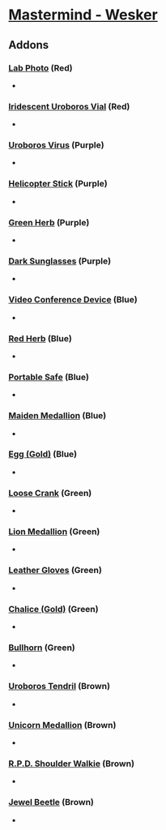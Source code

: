 # [Mastermind - Wesker](<https://deadbydaylight.wiki.gg/wiki/Albert_Wesker>)

## Addons

### [Lab Photo](<https://deadbydaylight.wiki.gg/wiki/Lab_Photo>) (Red)

-


### [Iridescent Uroboros Vial](<https://deadbydaylight.wiki.gg/wiki/Iridescent_Uroboros_Vial>) (Red)

-


### [Uroboros Virus](<https://deadbydaylight.wiki.gg/wiki/Uroboros_Virus>) (Purple)

-


### [Helicopter Stick](<https://deadbydaylight.wiki.gg/wiki/Helicopter_Stick>) (Purple)

-


### [Green Herb](<https://deadbydaylight.wiki.gg/wiki/Green_Herb>) (Purple)

-


### [Dark Sunglasses](<https://deadbydaylight.wiki.gg/wiki/Dark_Sunglasses>) (Purple)

-


### [Video Conference Device](<https://deadbydaylight.wiki.gg/wiki/Video_Conference_Device>) (Blue)

-


### [Red Herb](<https://deadbydaylight.wiki.gg/wiki/Red_Herb>) (Blue)

-


### [Portable Safe](<https://deadbydaylight.wiki.gg/wiki/Portable_Safe>) (Blue)

-


### [Maiden Medallion](<https://deadbydaylight.wiki.gg/wiki/Maiden_Medallion>) (Blue)

-


### [Egg (Gold)](<https://deadbydaylight.wiki.gg/wiki/Egg_(Gold)>) (Blue)

-


### [Loose Crank](<https://deadbydaylight.wiki.gg/wiki/Loose_Crank>) (Green)

-


### [Lion Medallion](<https://deadbydaylight.wiki.gg/wiki/Lion_Medallion>) (Green)

-


### [Leather Gloves](<https://deadbydaylight.wiki.gg/wiki/Leather_Gloves>) (Green)

-


### [Chalice (Gold)](<https://deadbydaylight.wiki.gg/wiki/Chalice_(Gold)>) (Green)

-


### [Bullhorn](<https://deadbydaylight.wiki.gg/wiki/Bullhorn>) (Green)

-


### [Uroboros Tendril](<https://deadbydaylight.wiki.gg/wiki/Uroboros_Tendril>) (Brown)

-


### [Unicorn Medallion](<https://deadbydaylight.wiki.gg/wiki/Unicorn_Medallion>) (Brown)

-


### [R.P.D. Shoulder Walkie](<https://deadbydaylight.wiki.gg/wiki/R.P.D._Shoulder_Walkie>) (Brown)

-


### [Jewel Beetle](<https://deadbydaylight.wiki.gg/wiki/Jewel_Beetle>) (Brown)

-
